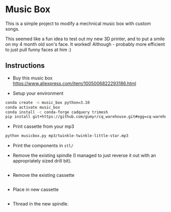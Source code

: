 # Music Box

This is a simple project to modify a mechnical music box with custom songs. 

This seemed like a fun idea to test out my new 3D printer, and to put a smile on my 4 month old son's face. It worked! Although - probably more efficient to just pull funny faces at him :)

## Instructions

- Buy this music box https://www.aliexpress.com/item/1005006822293186.html

- Setup your environment
```sh
conda create -n music_box python=3.10
conda activate music_box
conda install -c conda-forge cadquery trimesh
pip install git+https://github.com/gumyr/cq_warehouse.git#egg=cq-warehouse
```

- Print cassette from your mp3
```sh
python musicbox.py mp3/twinkle-twinkle-little-star.mp3
```

- Print the components in `stl/`

- Remove the existing spindle (I managed to just reverse it out with an appropriately sized drill bit).
<image>

- Remove the existing cassette
<image>

- Place in new cassette
<image>

- Thread in the new spindle.
<image>